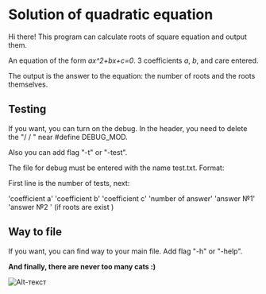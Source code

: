 # Solution of quadratic equation

Hi there! This program can calculate roots of square equation and output them.

An equation of the form *ax^2+bx+c=0*. 3 coefficients *a*, *b*, and *c*are entered.

The output is the answer to the equation: the number of roots and the roots themselves.

## Testing

If you want, you can turn on the debug. In the header, you need to delete the "/ / " near #define DEBUG_MOD.

Also you can add flag "-t" or "-test".

The file for debug must be entered with the name test.txt. Format:

First line is the number of tests, next:

'coefficient a' 'coefficient b' 'coefficient c' 'number of answer' 'answer №1' 'answer №2 ' (if roots are exist )

## Way to file

If you want, you can find way to your main file. Add flag "-h" or "-help".

**And finally, there are never too many cats :)**

![Alt-текст](https://www.sunny-cat.ru/datas/users/1-kenny005.jpg)
